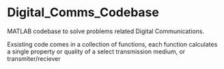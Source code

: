 # Digital_Comms_Codebase
MATLAB codebase to solve problems related Digital Communications. 

Exsisting code comes in a collection of functions, each function calculates a single property or quality of a select transmission medium, or transmiter/reciever 
